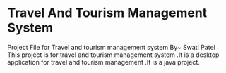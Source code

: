 # Travel And Tourism Management System
Project File for Travel and tourism management system By~ Swati Patel .
This project is for travel and tourism management system .It is a desktop application for travel and tourism management .It is a java project.
